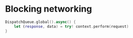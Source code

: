 # Blocking networking

```swift
DispatchQueue.global().async() {
	let (response, data) = try! context.perform(request)
}
```

